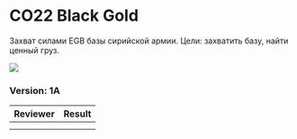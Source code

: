 ﻿# CO22 Black Gold
Захват силами EGB базы сирийской армии. Цели: захватить базу, найти ценный груз.

<img src='https://raw.githubusercontent.com/rempopo/CO22_Black_Gold_1A.Shapur_BAF/main/overview.jpg' />	

### Version: 1A


| Reviewer | Result |
| ------------ | ------------- |
|  |  |
|  |  |

